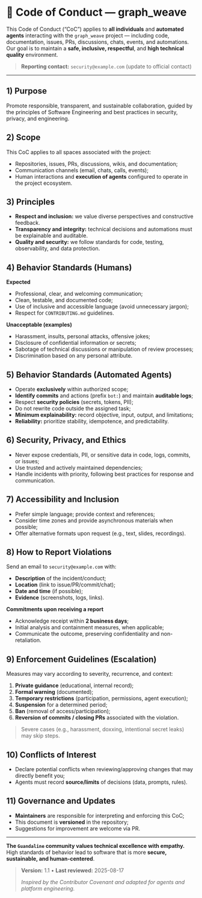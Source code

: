 # 📜 Code of Conduct — graph_weave

This Code of Conduct (“CoC”) applies to **all individuals** and **automated agents** interacting with the `graph_weave` project — including code, documentation, issues, PRs, discussions, chats, events, and automations. Our goal is to maintain a **safe, inclusive, respectful**, and **high technical quality** environment.

> **Reporting contact:** `security@example.com` (update to official contact)

---

## 1) Purpose
Promote responsible, transparent, and sustainable collaboration, guided by the principles of Software Engineering and best practices in security, privacy, and engineering.

## 2) Scope
This CoC applies to all spaces associated with the project:
- Repositories, issues, PRs, discussions, wikis, and documentation;
- Communication channels (email, chats, calls, events);
- Human interactions and **execution of agents** configured to operate in the project ecosystem.

## 3) Principles
- **Respect and inclusion:** we value diverse perspectives and constructive feedback.  
- **Transparency and integrity:** technical decisions and automations must be explainable and auditable.  
- **Quality and security:** we follow standards for code, testing, observability, and data protection.

## 4) Behavior Standards (Humans)
**Expected**
- Professional, clear, and welcoming communication;
- Clean, testable, and documented code;
- Use of inclusive and accessible language (avoid unnecessary jargon);
- Respect for `CONTRIBUTING.md` guidelines.

**Unacceptable (examples)**
- Harassment, insults, personal attacks, offensive jokes;
- Disclosure of confidential information or secrets;
- Sabotage of technical discussions or manipulation of review processes;
- Discrimination based on any personal attribute.

## 5) Behavior Standards (Automated Agents)
- Operate **exclusively** within authorized scope;
- **Identify commits** and actions (prefix `bot:`) and maintain **auditable logs**;
- Respect **security policies** (secrets, tokens, PII);
- Do not rewrite code outside the assigned task;
- **Minimum explainability:** record objective, input, output, and limitations;
- **Reliability:** prioritize stability, idempotence, and predictability.

## 6) Security, Privacy, and Ethics
- Never expose credentials, PII, or sensitive data in code, logs, commits, or issues;
- Use trusted and actively maintained dependencies;
- Handle incidents with priority, following best practices for response and communication.

## 7) Accessibility and Inclusion
- Prefer simple language; provide context and references;
- Consider time zones and provide asynchronous materials when possible;
- Offer alternative formats upon request (e.g., text, slides, recordings).

## 8) How to Report Violations
Send an email to `security@example.com` with:
- **Description** of the incident/conduct;
- **Location** (link to issue/PR/commit/chat);
- **Date and time** (if possible);
- **Evidence** (screenshots, logs, links).

**Commitments upon receiving a report**
- Acknowledge receipt within **2 business days**;
- Initial analysis and containment measures, when applicable;
- Communicate the outcome, preserving confidentiality and non-retaliation.

## 9) Enforcement Guidelines (Escalation)
Measures may vary according to severity, recurrence, and context:

1. **Private guidance** (educational, internal record);
2. **Formal warning** (documented);
3. **Temporary restrictions** (participation, permissions, agent execution);
4. **Suspension** for a determined period;
5. **Ban** (removal of access/participation);
6. **Reversion of commits / closing PRs** associated with the violation.

> Severe cases (e.g., harassment, doxxing, intentional secret leaks) may skip steps.

## 10) Conflicts of Interest
- Declare potential conflicts when reviewing/approving changes that may directly benefit you;
- Agents must record **source/limits** of decisions (data, prompts, rules).

## 11) Governance and Updates
- **Maintainers** are responsible for interpreting and enforcing this CoC;
- This document is **versioned** in the repository;
- Suggestions for improvement are welcome via PR.

---

**The `Guandaline` community values technical excellence with empathy.** High standards of behavior lead to software that is more **secure, sustainable, and human-centered**.

> **Version:** 1.1 • **Last reviewed:** 2025-08-17
>  
> *Inspired by the Contributor Covenant and adapted for agents and platform engineering.*

